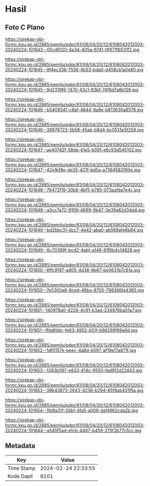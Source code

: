 # Hasil

## Foto C Plano

https://sirekap-obj-formc.kpu.go.id/2885/pemilu/pdpr/61/08/04/20/12/6108042012003-20240224-101643--05cd8120-4a34-405a-9741-0f671f6531f2.jpg

https://sirekap-obj-formc.kpu.go.id/2885/pemilu/pdpr/61/08/04/20/12/6108042012003-20240224-101645--9f4ec338-7556-4b53-bda0-d458cb1a0e80.jpg

https://sirekap-obj-formc.kpu.go.id/2885/pemilu/pdpr/61/08/04/20/12/6108042012003-20240224-101645--9d2319f6-1470-43c1-83bf-74f6d7a8b126.jpg

https://sirekap-obj-formc.kpu.go.id/2885/pemilu/pdpr/61/08/04/20/12/6108042012003-20240224-101646--b5409341-c8af-4644-9a8e-b613630a8578.jpg

https://sirekap-obj-formc.kpu.go.id/2885/pemilu/pdpr/61/08/04/20/12/6108042012003-20240224-101646--39876723-5b58-45ab-b8d4-bc0513e5f256.jpg

https://sirekap-obj-formc.kpu.go.id/2885/pemilu/pdpr/61/08/04/20/12/6108042012003-20240224-101647--ae40742f-58da-41e5-b091-e6c93d545102.jpg

https://sirekap-obj-formc.kpu.go.id/2885/pemilu/pdpr/61/08/04/20/12/6108042012003-20240224-101647--42e1bf8e-de35-421f-bd5a-a7364582f80e.jpg

https://sirekap-obj-formc.kpu.go.id/2885/pemilu/pdpr/61/08/04/20/12/6108042012003-20240224-101648--76472f19-30b8-4bf5-b785-073aafda7e4c.jpg

https://sirekap-obj-formc.kpu.go.id/2885/pemilu/pdpr/61/08/04/20/12/6108042012003-20240224-101648--a3cc7a72-9109-4689-9b47-3e39a62d34d4.jpg

https://sirekap-obj-formc.kpu.go.id/2885/pemilu/pdpr/61/08/04/20/12/6108042012003-20240224-101649--bd2bbc31-dcc7-4e42-aba0-ab569afe8b84.jpg

https://sirekap-obj-formc.kpu.go.id/2885/pemilu/pdpr/61/08/04/20/12/6108042012003-20240224-101649--6c70389f-bcd2-4abf-a148-81f6b4c14828.jpg

https://sirekap-obj-formc.kpu.go.id/2885/pemilu/pdpr/61/08/04/20/12/6108042012003-20240224-101650--6ffc9197-a405-4d36-8e67-be0631b7c61a.jpg

https://sirekap-obj-formc.kpu.go.id/2885/pemilu/pdpr/61/08/04/20/12/6108042012003-20240224-101650--7e5300a8-8ced-46ba-8700-798366fa4365.jpg

https://sirekap-obj-formc.kpu.go.id/2885/pemilu/pdpr/61/08/04/20/12/6108042012003-20240224-101651--140978a0-4226-4c91-b3ad-234876ba01a7.jpg

https://sirekap-obj-formc.kpu.go.id/2885/pemilu/pdpr/61/08/04/20/12/6108042012003-20240224-101651--ffddfddc-fe63-4952-b51f-b66299f69a9d.jpg

https://sirekap-obj-formc.kpu.go.id/2885/pemilu/pdpr/61/08/04/20/12/6108042012003-20240224-101652--1df0157e-beec-4a8d-b597-af19e17a871f.jpg

https://sirekap-obj-formc.kpu.go.id/2885/pemilu/pdpr/61/08/04/20/12/6108042012003-20240224-101653--1383b397-e833-414c-9550-fad9f2d22443.jpg

https://sirekap-obj-formc.kpu.go.id/2885/pemilu/pdpr/61/08/04/20/12/6108042012003-20240224-101653--39b43873-2643-4238-b294-85f8ab431f5a.jpg

https://sirekap-obj-formc.kpu.go.id/2885/pemilu/pdpr/61/08/04/20/12/6108042012003-20240224-101654--1fd9a31f-20bf-4fa5-a009-daf4962cda2b.jpg

https://sirekap-obj-formc.kpu.go.id/2885/pemilu/pdpr/61/08/04/20/12/6108042012003-20240224-101644--a545f5ad-e1cb-4487-b459-275f2b77c5cc.jpg


## Metadata

| Key        | Value               |
| ---------- | ------------------- |
| Time Stamp | 2024-02-24 22:33:55 |
| Kode Dapil | 6101                |



